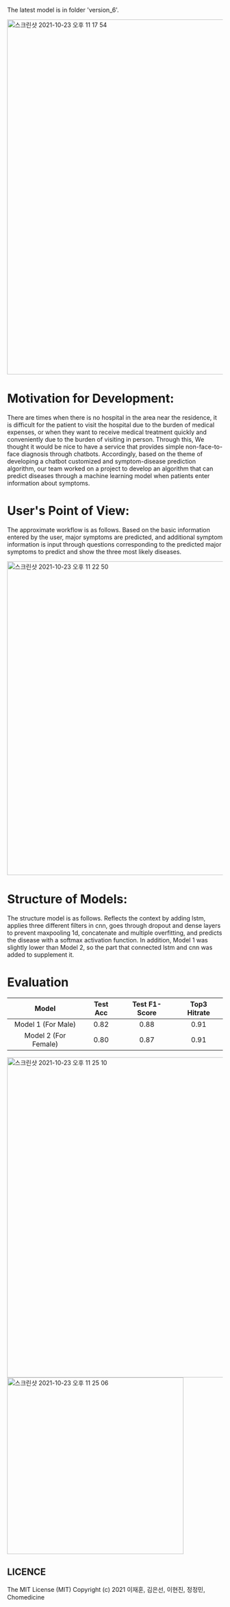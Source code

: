 

The latest model is in folder 'version_6'.

<img width="828" alt="스크린샷 2021-10-23 오후 11 17 54" src="https://user-images.githubusercontent.com/70509258/138560537-95a1d486-4c11-4321-b275-fb0b9d83e94e.png">

# Motivation for Development:
There are times when there is no hospital in the area near the residence, it is difficult for the patient to visit the hospital due to the burden of medical expenses, or when they want to receive medical treatment quickly and conveniently due to the burden of visiting in person. Through this, We thought it would be nice to have a service that provides simple non-face-to-face diagnosis through chatbots. Accordingly, based on the theme of developing a chatbot customized and symptom-disease prediction algorithm, our team worked on a project to develop an algorithm that can predict diseases through a machine learning model when patients enter information about symptoms.

# User's Point of View:
The approximate workflow is as follows. Based on the basic information entered by the user, major symptoms are predicted, and additional symptom information is input through questions corresponding to the predicted major symptoms to predict and show the three most likely diseases.

<img width="732" alt="스크린샷 2021-10-23 오후 11 22 50" src="https://user-images.githubusercontent.com/70509258/138560636-be47b49a-78b6-4e6f-bd19-3b8012ea212f.png">

# Structure of Models:
The structure model is as follows. Reflects the context by adding lstm, applies three different filters in cnn, goes through dropout and dense layers to prevent maxpooling 1d, concatenate and multiple overfitting, and predicts the disease with a softmax activation function. In addition, Model 1 was slightly lower than Model 2, so the part that connected lstm and cnn was added to supplement it.

# Evaluation
|Model|Test Acc|Test F1-Score|Top3 Hitrate|
|:---:|:---:|:---:|:---:|
|Model 1 (For Male)|0.82|0.88|0.91|
|Model 2 (For Female)|0.80|0.87|0.91|

<img width="747" alt="스크린샷 2021-10-23 오후 11 25 10" src="https://user-images.githubusercontent.com/70509258/138560819-7ac2fbb4-1f5b-4a9b-bb85-b82699890909.png">
<img width="412" alt="스크린샷 2021-10-23 오후 11 25 06" src="https://user-images.githubusercontent.com/70509258/138560820-d1a743ce-307e-441a-871f-a93a8c3d213d.png">

## LICENCE
The MIT License (MIT) Copyright (c) 2021 이재훈, 김은선, 이현진, 정정민, Chomedicine
